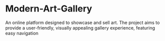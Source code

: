 # Modern-Art-Gallery
An online platform designed to showcase and sell art. The project aims to provide a user-friendly, visually appealing gallery experience, featuring easy navigation
